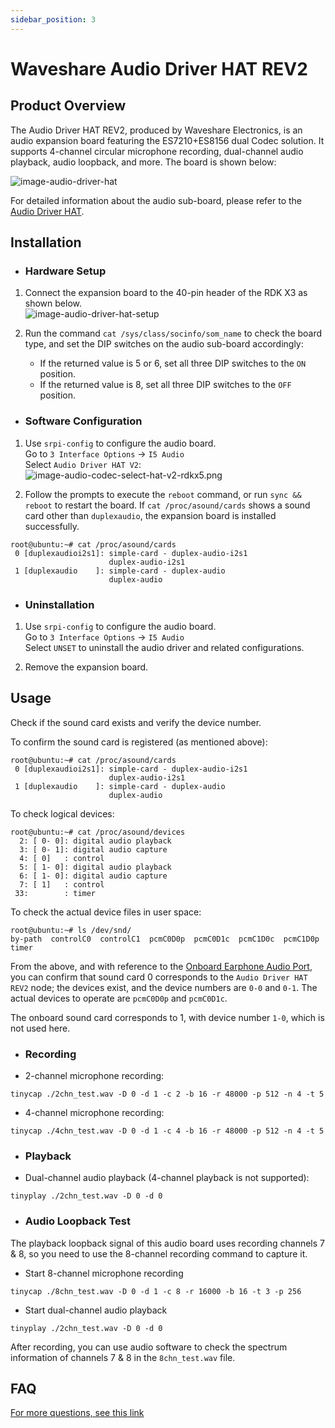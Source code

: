 ```yaml
---
sidebar_position: 3
---
```


# Waveshare Audio Driver HAT REV2

## Product Overview
The Audio Driver HAT REV2, produced by Waveshare Electronics, is an audio expansion board featuring the ES7210+ES8156 dual Codec solution. It supports 4-channel circular microphone recording, dual-channel audio playback, audio loopback, and more. The board is shown below:

![image-audio-driver-hat](https://rdk-doc.oss-cn-beijing.aliyuncs.com/doc/img/03_Basic_Application/02_audio/image/image-audio-driver-hat.jpg)

For detailed information about the audio sub-board, please refer to the [Audio Driver HAT](https://www.waveshare.net/shop/Audio-Driver-HAT.htm).

## Installation

- ### Hardware Setup
1. Connect the expansion board to the 40-pin header of the RDK X3 as shown below.  
![image-audio-driver-hat-setup](https://rdk-doc.oss-cn-beijing.aliyuncs.com/doc/img/03_Basic_Application/02_audio/image/image-audio-driver-hat-setup.jpg)

2. Run the command `cat /sys/class/socinfo/som_name` to check the board type, and set the DIP switches on the audio sub-board accordingly:
   - If the returned value is 5 or 6, set all three DIP switches to the `ON` position.
   - If the returned value is 8, set all three DIP switches to the `OFF` position.

- ### Software Configuration
1. Use `srpi-config` to configure the audio board.  
Go to `3 Interface Options` -> `I5 Audio`  
Select `Audio Driver HAT V2`:
![image-audio-codec-select-hat-v2-rdkx5.png](https://rdk-doc.oss-cn-beijing.aliyuncs.com/doc/img/03_Basic_Application/02_audio/image/image-audio-codec-select-hat-v2-rdkx5.png)

2. Follow the prompts to execute the `reboot` command, or run `sync && reboot` to restart the board. If `cat /proc/asound/cards` shows a sound card other than `duplexaudio`, the expansion board is installed successfully.
```shell
root@ubuntu:~# cat /proc/asound/cards 
 0 [duplexaudioi2s1]: simple-card - duplex-audio-i2s1
                      duplex-audio-i2s1
 1 [duplexaudio    ]: simple-card - duplex-audio
                      duplex-audio
```

- ### Uninstallation
1. Use `srpi-config` to configure the audio board.  
Go to `3 Interface Options` -> `I5 Audio`  
Select `UNSET` to uninstall the audio driver and related configurations.

2. Remove the expansion board.

## Usage

Check if the sound card exists and verify the device number.

To confirm the sound card is registered (as mentioned above):
```shell
root@ubuntu:~# cat /proc/asound/cards 
 0 [duplexaudioi2s1]: simple-card - duplex-audio-i2s1
                      duplex-audio-i2s1
 1 [duplexaudio    ]: simple-card - duplex-audio
                      duplex-audio
```

To check logical devices:
```shell
root@ubuntu:~# cat /proc/asound/devices
  2: [ 0- 0]: digital audio playback
  3: [ 0- 1]: digital audio capture
  4: [ 0]   : control
  5: [ 1- 0]: digital audio playback
  6: [ 1- 0]: digital audio capture
  7: [ 1]   : control
 33:        : timer
```

To check the actual device files in user space:
```shell
root@ubuntu:~# ls /dev/snd/
by-path  controlC0  controlC1  pcmC0D0p  pcmC0D1c  pcmC1D0c  pcmC1D0p  timer
```
From the above, and with reference to the [Onboard Earphone Audio Port](in_board_es8326.md#运行), you can confirm that sound card 0 corresponds to the `Audio Driver HAT REV2` node; the devices exist, and the device numbers are `0-0` and `0-1`. The actual devices to operate are `pcmC0D0p` and `pcmC0D1c`.

The onboard sound card corresponds to 1, with device number `1-0`, which is not used here.

- ### Recording

- 2-channel microphone recording:

```
tinycap ./2chn_test.wav -D 0 -d 1 -c 2 -b 16 -r 48000 -p 512 -n 4 -t 5
```

- 4-channel microphone recording:

```
tinycap ./4chn_test.wav -D 0 -d 1 -c 4 -b 16 -r 48000 -p 512 -n 4 -t 5
```

- ### Playback

- Dual-channel audio playback (4-channel playback is not supported):

```
tinyplay ./2chn_test.wav -D 0 -d 0
```

- ### Audio Loopback Test

The playback loopback signal of this audio board uses recording channels 7 & 8, so you need to use the 8-channel recording command to capture it.

- Start 8-channel microphone recording
```shell
tinycap ./8chn_test.wav -D 0 -d 1 -c 8 -r 16000 -b 16 -t 3 -p 256
```

- Start dual-channel audio playback
```
tinyplay ./2chn_test.wav -D 0 -d 0
```

After recording, you can use audio software to check the spectrum information of channels 7 & 8 in the `8chn_test.wav` file.

## FAQ
[For more questions, see this link](../../../08_FAQ/04_multimedia.md)

